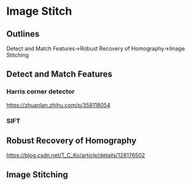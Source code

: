 <!--
 * @Author: Wang Taorui
 * @Date: 2023-10-20 15:22:25
 * @LastEditTime: 2023-10-23 20:52:24
 * @LastEditors: Wang Taorui
 * @Description: 
 * @FilePath: /assignment2/readme.md
-->
# Image Stitch
## Outlines
Detect and Match Features->Robust Recovery of Homography->Image Stitching
## Detect and Match Features
### Harris corner detector
https://zhuanlan.zhihu.com/p/358118054

### SIFT

## Robust Recovery of Homography
https://blog.csdn.net/T_C_Ko/article/details/128176502

## Image Stitching

